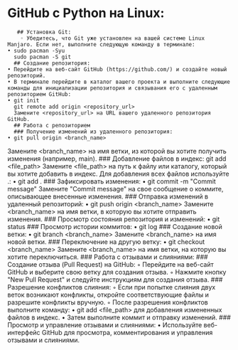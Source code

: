# GitHub с Python на Linux:
       ## Установка Git:
        ◦ Убедитесь, что Git уже установлен на вашей системе Linux Manjaro. Если нет, выполните следующую команду в терминале:
    • sudo pacman -Syu
      sudo pacman -S git
      ## Создание репозитория:
    • Перейдите на веб-сайт GitHub (https://github.com/) и создайте новый репозиторий.
    • В терминале перейдите в каталог вашего проекта и выполните следующие команды для инициализации репозитория и связывания его с удаленным репозиторием GitHub:
    • git init
      git remote add origin <repository_url>
      Замените <repository_url> на URL вашего удаленного репозитория GitHub.
      ## Работа с репозиторием
      ### Получение изменений из удаленного репозитория:
    • git pull origin <branch_name>
Замените <branch_name> на имя ветки, из которой вы хотите получить изменения (например, main).
      ### Добавление файлов в индекс:
git add <file_path>
Замените <file_path> на путь к файлу или каталогу, который вы хотите добавить в индекс. Для добавления всех файлов используйте .:
    • git add .
      ### Зафиксировать изменения:
    • git commit -m "Commit message"
Замените "Commit message" на свое сообщение о коммите, описывающее внесенные изменения.
      ### Отправка изменений в удаленный репозиторий:
    • git push origin <branch_name>
Замените <branch_name> на имя ветки, в которую вы хотите отправить изменения.
      ### Просмотр состояния репозитория и изменений:
    • git status
      ### Просмотр истории коммитов:
    • git log
      ### Создание новой ветки:
    • git branch <branch_name>
Замените <branch_name> на имя новой ветки.
      ### Переключение на другую ветку:
    • git checkout <branch_name>
      Замените <branch_name> на имя ветки, на которую вы хотите переключиться.
      ### Работа с отзывами и слияниями:
      ### Создание отзыва (Pull Request) на GitHub:
        ◦ Перейдите на веб-сайт GitHub и выберите свою ветку для создания отзыва.
        ◦ Нажмите кнопку "New Pull Request" и следуйте инструкциям для создания отзыва.
      ### Разрешение конфликтов слияния:
        ◦ Если при попытке слияния двух веток возникают конфликты, откройте соответствующие файлы и разрешите конфликты вручную.
        ◦ После разрешения конфликтов выполните команду:
    • git add <file_path>
      для добавления измененных файлов в индекс.
    • Затем выполните коммит и отправку изменений.
      ### Просмотр и управление отзывами и слияниями:
    • Используйте веб-интерфейс GitHub для просмотра, комментирования и управления отзывами и слияниями.
